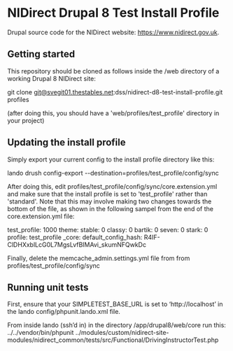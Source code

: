 # NIDirect Drupal 8 Test Install Profile

Drupal source code for the NIDirect website: https://www.nidirect.gov.uk.

## Getting started

This repository should be cloned as follows inside the /web directory of a working Drupal 8 NIDirect site:

 git clone git@svegit01.thestables.net:dss/nidirect-d8-test-install-profile.git profiles
 
(after doing this, you should have a 'web/profiles/test_profile' directory in your project)

## Updating the install profile

Simply export your current config to the install profile directory like this:

 lando drush config-export --destination=profiles/test_profile/config/sync
 
After doing this, edit profiles/test_profile/config/sync/core.extension.yml and make sure that the install profile is set to 'test_profile' rather than 'standard'. Note that this may involve making two changes towards the bottom of the file, as shown in the following sampel from the end of the core.extension.yml file:

  test_profile: 1000
  theme:
    stable: 0
    classy: 0
    bartik: 0
    seven: 0
    stark: 0
  profile: test_profile
  _core:
    default_config_hash: R4IF-ClDHXxblLcG0L7MgsLvfBIMAvi_skumNFQwkDc

Finally, delete the memcache_admin.settings.yml file from from profiles/test_profile/config/sync

## Running unit tests

First, ensure that your SIMPLETEST_BASE_URL is set to ‘http://localhost’ in the lando config/phpunit.lando.xml file.

From inside lando (ssh’d in) in the directory /app/drupal8/web/core
run this:
../../vendor/bin/phpunit ../modules/custom/nidirect-site-modules/nidirect_common/tests/src/Functional/DrivingInstructorTest.php
